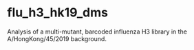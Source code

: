 # flu_h3_hk19_dms
Analysis of a multi-mutant, barcoded influenza H3 library in the A/HongKong/45/2019 background.
